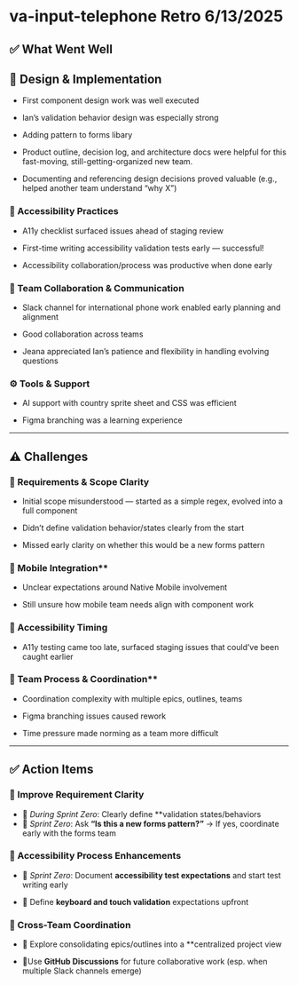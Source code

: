 # va-input-telephone Retro 6/13/2025

## ✅ What Went Well 


## 🧩 Design & Implementation

* First component design work was well executed 

* Ian’s validation behavior design was especially strong 
* Adding pattern to forms libary
* Product outline, decision log, and architecture docs were helpful for this fast-moving, still-getting-organized new team.

* Documenting and referencing design decisions proved valuable (e.g., helped another team understand “why X”) 



### 🧪 Accessibility Practices

* A11y checklist surfaced issues ahead of staging review 

* First-time writing accessibility validation tests early — successful! 

* Accessibility collaboration/process was productive when done early 



### 💬 Team Collaboration & Communication

* Slack channel for international phone work enabled early planning and alignment 

* Good collaboration across teams 

* Jeana appreciated Ian’s patience and flexibility in handling evolving questions 



### ⚙️ Tools & Support

* AI support with country sprite sheet and CSS was efficient 

* Figma branching was a learning experience



---


## ⚠️ Challenges

### 🎯 Requirements & Scope Clarity

* Initial scope misunderstood — started as a simple regex, evolved into a full component 

* Didn’t define validation behavior/states clearly from the start 

* Missed early clarity on whether this would be a new forms pattern 



### 📱 Mobile Integration**

* Unclear expectations around Native Mobile involvement 

* Still unsure how mobile team needs align with component work 



### 🧪 Accessibility Timing

* A11y testing came too late, surfaced staging issues that could’ve been caught earlier 



### 🧠 Team Process & Coordination**

* Coordination complexity with multiple epics, outlines, teams 

* Figma branching issues caused rework 

* Time pressure made norming as a team more difficult 


---


## ✅ Action Items 

### 🎯 Improve Requirement Clarity

* 🔹 *During Sprint Zero*: Clearly define **validation states/behaviors 
* 🔹 *Sprint Zero*: Ask **“Is this a new forms pattern?”** → If yes, coordinate early with the forms team 


### 🧪 Accessibility Process Enhancements

* 🔹 *Sprint Zero*: Document **accessibility test expectations** and start test writing early 

* 🔹 Define **keyboard and touch validation** expectations upfront 



### 🤝 Cross-Team Coordination

* 🔹 Explore consolidating epics/outlines into a **centralized project view 

* 🔹Use **GitHub Discussions** for future collaborative work (esp. when multiple Slack channels emerge) 
